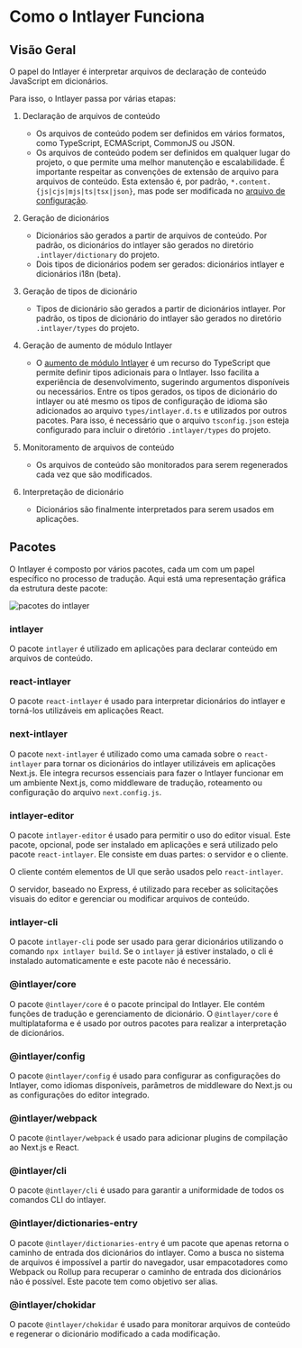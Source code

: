 # Como o Intlayer Funciona

## Visão Geral

O papel do Intlayer é interpretar arquivos de declaração de conteúdo JavaScript em dicionários.

Para isso, o Intlayer passa por várias etapas:

1. Declaração de arquivos de conteúdo

   - Os arquivos de conteúdo podem ser definidos em vários formatos, como TypeScript, ECMAScript, CommonJS ou JSON.
   - Os arquivos de conteúdo podem ser definidos em qualquer lugar do projeto, o que permite uma melhor manutenção e escalabilidade. É importante respeitar as convenções de extensão de arquivo para arquivos de conteúdo. Esta extensão é, por padrão, `*.content.{js|cjs|mjs|ts|tsx|json}`, mas pode ser modificada no [arquivo de configuração](https://github.com/aymericzip/intlayer/blob/main/docs/pt/configuration.md).

2. Geração de dicionários

   - Dicionários são gerados a partir de arquivos de conteúdo. Por padrão, os dicionários do intlayer são gerados no diretório `.intlayer/dictionary` do projeto.
   - Dois tipos de dicionários podem ser gerados: dicionários intlayer e dicionários i18n (beta).

3. Geração de tipos de dicionário

   - Tipos de dicionário são gerados a partir de dicionários intlayer. Por padrão, os tipos de dicionário do intlayer são gerados no diretório `.intlayer/types` do projeto.

4. Geração de aumento de módulo Intlayer

   - O [aumento de módulo Intlayer](https://www.typescriptlang.org/docs/handbook/declaration-merging.html) é um recurso do TypeScript que permite definir tipos adicionais para o Intlayer. Isso facilita a experiência de desenvolvimento, sugerindo argumentos disponíveis ou necessários.
     Entre os tipos gerados, os tipos de dicionário do intlayer ou até mesmo os tipos de configuração de idioma são adicionados ao arquivo `types/intlayer.d.ts` e utilizados por outros pacotes. Para isso, é necessário que o arquivo `tsconfig.json` esteja configurado para incluir o diretório `.intlayer/types` do projeto.

5. Monitoramento de arquivos de conteúdo

   - Os arquivos de conteúdo são monitorados para serem regenerados cada vez que são modificados.

6. Interpretação de dicionário
   - Dicionários são finalmente interpretados para serem usados em aplicações.

## Pacotes

O Intlayer é composto por vários pacotes, cada um com um papel específico no processo de tradução. Aqui está uma representação gráfica da estrutura deste pacote:

![pacotes do intlayer](https://github.com/aymericzip/intlayer/blob/main/docs/assets/packages_dependency_graph.svg)

### intlayer

O pacote `intlayer` é utilizado em aplicações para declarar conteúdo em arquivos de conteúdo.

### react-intlayer

O pacote `react-intlayer` é usado para interpretar dicionários do intlayer e torná-los utilizáveis em aplicações React.

### next-intlayer

O pacote `next-intlayer` é utilizado como uma camada sobre o `react-intlayer` para tornar os dicionários do intlayer utilizáveis em aplicações Next.js. Ele integra recursos essenciais para fazer o Intlayer funcionar em um ambiente Next.js, como middleware de tradução, roteamento ou configuração do arquivo `next.config.js`.

### intlayer-editor

O pacote `intlayer-editor` é usado para permitir o uso do editor visual. Este pacote, opcional, pode ser instalado em aplicações e será utilizado pelo pacote `react-intlayer`.
Ele consiste em duas partes: o servidor e o cliente.

O cliente contém elementos de UI que serão usados pelo `react-intlayer`.

O servidor, baseado no Express, é utilizado para receber as solicitações visuais do editor e gerenciar ou modificar arquivos de conteúdo.

### intlayer-cli

O pacote `intlayer-cli` pode ser usado para gerar dicionários utilizando o comando `npx intlayer build`. Se o `intlayer` já estiver instalado, o cli é instalado automaticamente e este pacote não é necessário.

### @intlayer/core

O pacote `@intlayer/core` é o pacote principal do Intlayer. Ele contém funções de tradução e gerenciamento de dicionário. O `@intlayer/core` é multiplataforma e é usado por outros pacotes para realizar a interpretação de dicionários.

### @intlayer/config

O pacote `@intlayer/config` é usado para configurar as configurações do Intlayer, como idiomas disponíveis, parâmetros de middleware do Next.js ou as configurações do editor integrado.

### @intlayer/webpack

O pacote `@intlayer/webpack` é usado para adicionar plugins de compilação ao Next.js e React.

### @intlayer/cli

O pacote `@intlayer/cli` é usado para garantir a uniformidade de todos os comandos CLI do intlayer.

### @intlayer/dictionaries-entry

O pacote `@intlayer/dictionaries-entry` é um pacote que apenas retorna o caminho de entrada dos dicionários do intlayer. Como a busca no sistema de arquivos é impossível a partir do navegador, usar empacotadores como Webpack ou Rollup para recuperar o caminho de entrada dos dicionários não é possível. Este pacote tem como objetivo ser alias.

### @intlayer/chokidar

O pacote `@intlayer/chokidar` é usado para monitorar arquivos de conteúdo e regenerar o dicionário modificado a cada modificação.
